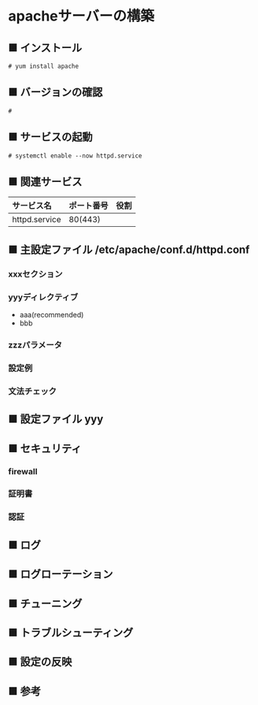 # apacheサーバーの構築
## ■ インストール
```
# yum install apache
```
## ■ バージョンの確認
```
# 
```
## ■ サービスの起動
```
# systemctl enable --now httpd.service
```
## ■ 関連サービス
|サービス名|ポート番号|役割|
|:---|:---|:---|
|httpd.service|80(443)||

## ■ 主設定ファイル /etc/apache/conf.d/httpd.conf
### xxxセクション
### yyyディレクティブ
- aaa(recommended)
- bbb
### zzzパラメータ
### 設定例
### 文法チェック
## ■ 設定ファイル yyy
## ■ セキュリティ
### firewall
### 証明書
### 認証
## ■ ログ
## ■ ログローテーション
## ■ チューニング
## ■ トラブルシューティング
## ■ 設定の反映
## ■ 参考

